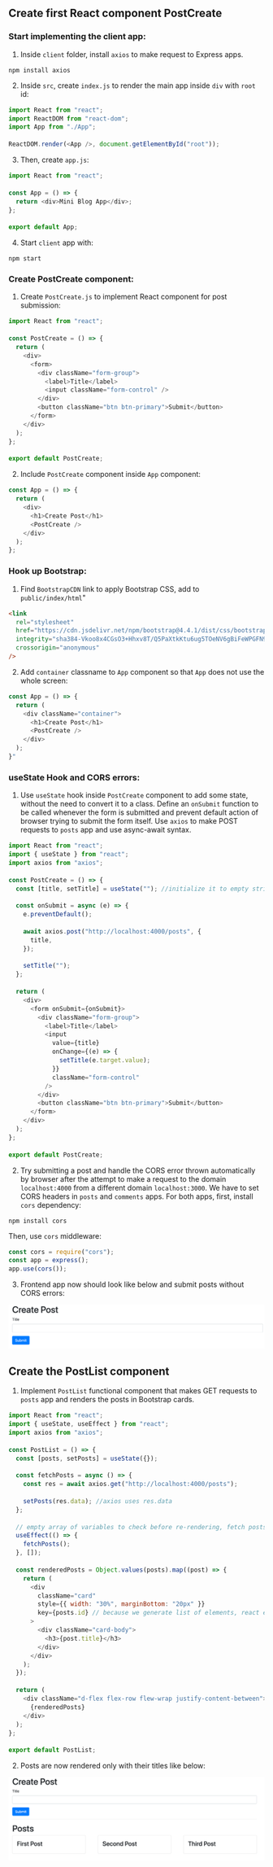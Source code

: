 ## Create first React component PostCreate

### Start implementing the client app:

1. Inside `client` folder, install `axios` to make request to Express apps.

```shell
npm install axios
```

2. Inside `src`, create `index.js` to render the main app inside `div` with `root` id:

```js
import React from "react";
import ReactDOM from "react-dom";
import App from "./App";

ReactDOM.render(<App />, document.getElementById("root"));
```

3. Then, create `app.js`:

```js
import React from "react";

const App = () => {
  return <div>Mini Blog App</div>;
};

export default App;
```

4. Start `client` app with:

```shell
npm start
```

### Create PostCreate component:

1. Create `PostCreate.js` to implement React component for post submission:

```js
import React from "react";

const PostCreate = () => {
  return (
    <div>
      <form>
        <div className="form-group">
          <label>Title</label>
          <input className="form-control" />
        </div>
        <button className="btn btn-primary">Submit</button>
      </form>
    </div>
  );
};

export default PostCreate;
```

2. Include `PostCreate` component inside `App` component:

```js
const App = () => {
  return (
    <div>
      <h1>Create Post</h1>
      <PostCreate />
    </div>
  );
};
```

### Hook up Bootstrap:

1. Find `BootstrapCDN` link to apply Bootstrap CSS, add to `public/index/html`"

```html
<link
  rel="stylesheet"
  href="https://cdn.jsdelivr.net/npm/bootstrap@4.4.1/dist/css/bootstrap.min.css"
  integrity="sha384-Vkoo8x4CGsO3+Hhxv8T/Q5PaXtkKtu6ug5TOeNV6gBiFeWPGFN9MuhOf23Q9Ifjh"
  crossorigin="anonymous"
/>
```

2. Add `container` classname to `App` component so that `App` does not use the whole screen:

```js
const App = () => {
  return (
    <div className="container">
      <h1>Create Post</h1>
      <PostCreate />
    </div>
  );
}"
```

### useState Hook and CORS errors:

1. Use `useState` hook inside `PostCreate` component to add some state, without the need to convert it to a class. Define an `onSubmit` function to be called whenever the form is submitted and prevent default action of browser trying to submit the form itself. Use `axios` to make POST requests to `posts` app and use async-await syntax.

```js
import React from "react";
import { useState } from "react";
import axios from "axios";

const PostCreate = () => {
  const [title, setTitle] = useState(""); //initialize it to empty string

  const onSubmit = async (e) => {
    e.preventDefault();

    await axios.post("http://localhost:4000/posts", {
      title,
    });

    setTitle("");
  };

  return (
    <div>
      <form onSubmit={onSubmit}>
        <div className="form-group">
          <label>Title</label>
          <input
            value={title}
            onChange={(e) => {
              setTitle(e.target.value);
            }}
            className="form-control"
          />
        </div>
        <button className="btn btn-primary">Submit</button>
      </form>
    </div>
  );
};

export default PostCreate;
```

2. Try submitting a post and handle the CORS error thrown automatically by browser after the attempt to make a request to the domain `localhost:4000` from a different domain `localhost:3000`. We have to set CORS headers in `posts` and `comments` apps. For both apps, first, install `cors` dependency:

```shell
npm install cors
```

Then, use `cors` middleware:

```js
const cors = require("cors");
const app = express();
app.use(cors());
```

3. Frontend app now should look like below and submit posts without CORS errors:

![this](../screenshots/01_PostCreate.png)

## Create the PostList component

1. Implement `PostList` functional component that makes GET requests to `posts` app and renders the posts in Bootstrap cards.

```js
import React from "react";
import { useState, useEffect } from "react";
import axios from "axios";

const PostList = () => {
  const [posts, setPosts] = useState({});

  const fetchPosts = async () => {
    const res = await axios.get("http://localhost:4000/posts");

    setPosts(res.data); //axios uses res.data
  };

  // empty array of variables to check before re-rendering, fetch posts only once
  useEffect(() => {
    fetchPosts();
  }, []);

  const renderedPosts = Object.values(posts).map((post) => {
    return (
      <div
        className="card"
        style={{ width: "30%", marginBottom: "20px" }}
        key={posts.id} // because we generate list of elements, react expects key property on each element
      >
        <div className="card-body">
          <h3>{post.title}</h3>
        </div>
      </div>
    );
  });

  return (
    <div className="d-flex flex-row flew-wrap justify-content-between">
      {renderedPosts}
    </div>
  );
};

export default PostList;
```

2. Posts are now rendered only with their titles like below:

![this](../screenshots/02_PostList.png)
